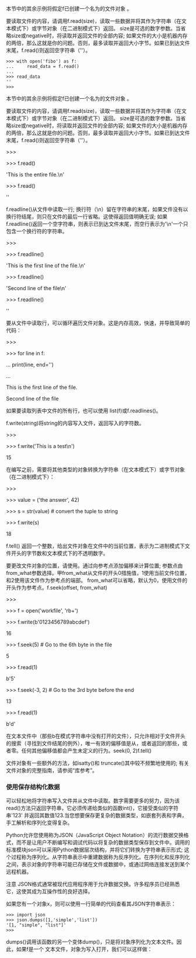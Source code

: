 本节中的其余示例将假定f已创建一个名为的文件对象 。

要读取文件的内容，请调用f.read\(size\)，读取一些数据并将其作为字符串（在文本模式下）或字节对象（在二进制模式下）返回。 size是可选的数字参数。当省略size或negative时，将读取并返回文件的全部内容; 如果文件的大小是机器内存的两倍，那么这就是你的问题。否则，最多读取并返回大小字节。如果已到达文件末尾，f.read\(\)则返回空字符串（''）。

```
>>> with open('fibo') as f:
...     read_data = f.read()
...
>>> read_data
''
>>>
```

本节中的其余示例将假定f已创建一个名为的文件对象 。

要读取文件的内容，请调用f.read\(size\)，读取一些数据并将其作为字符串（在文本模式下）或字节对象（在二进制模式下）返回。 size是可选的数字参数。当省略size或negative时，将读取并返回文件的全部内容; 如果文件的大小是机器内存的两倍，那么这就是你的问题。否则，最多读取并返回大小字节。如果已到达文件末尾，f.read\(\)则返回空字符串（''）。

&gt;&gt;&gt;

&gt;&gt;&gt; f.read\(\)

'This is the entire file.\n'

&gt;&gt;&gt; f.read\(\)

''

f.readline\(\)从文件中读取一行; 换行符（\n）留在字符串的末尾，如果文件没有以换行符结尾，则只在文件的最后一行省略。这使得返回值明确无误; 如果f.readline\(\)返回一个空字符串，则表示已到达文件末尾，而空行表示为'\n'一个只包含一个换行符的字符串。

&gt;&gt;&gt;

&gt;&gt;&gt; f.readline\(\)

'This is the first line of the file.\n'

&gt;&gt;&gt; f.readline\(\)

'Second line of the file\n'

&gt;&gt;&gt; f.readline\(\)

''

要从文件中读取行，可以循环遍历文件对象。这是内存高效，快速，并导致简单的代码：

&gt;&gt;&gt;

&gt;&gt;&gt; for line in f:

...     print\(line, end=''\)

...

This is the first line of the file.

Second line of the file

如果要读取列表中文件的所有行，也可以使用 list\(f\)或f.readlines\(\)。

f.write\(string\)将string的内容写入文件，返回写入的字符数。

&gt;&gt;&gt;

&gt;&gt;&gt; f.write\('This is a test\n'\)

15

在编写之前，需要将其他类型的对象转换为字符串（在文本模式下）或字节对象（在二进制模式下）：

&gt;&gt;&gt;

&gt;&gt;&gt; value = \('the answer', 42\)

&gt;&gt;&gt; s = str\(value\)  \# convert the tuple to string

&gt;&gt;&gt; f.write\(s\)

18

f.tell\(\) 返回一个整数，给出文件对象在文件中的当前位置，表示为二进制模式下文件开头的字节数和文本模式下的不透明数字。

要更改文件对象的位置，请使用。通过向参考点添加偏移来计算位置; 参数点由from\_what参数选择。甲from\_what从文件的开头0措施值，1使用当前文件位置，和2使用该文件作为参考点的端部。 from\_what可以省略，默认为0，使用文件的开头作为参考点。f.seek\(offset, from\_what\)

&gt;&gt;&gt;

&gt;&gt;&gt; f = open\('workfile', 'rb+'\)

&gt;&gt;&gt; f.write\(b'0123456789abcdef'\)

16

&gt;&gt;&gt; f.seek\(5\)      \# Go to the 6th byte in the file

5

&gt;&gt;&gt; f.read\(1\)

b'5'

&gt;&gt;&gt; f.seek\(-3, 2\)  \# Go to the 3rd byte before the end

13

&gt;&gt;&gt; f.read\(1\)

b'd'

在文本文件中（那些b在模式字符串中没有打开的文件），只允许相对于文件开头的搜索（寻找到文件结尾的例外），唯一有效的偏移值是从，或者返回的那些，或者零。任何其他偏移值都会产生未定义的行为。seek\(0, 2\)f.tell\(\)

文件对象有一些额外的方法，如isatty\(\)和 truncate\(\)其中较不频繁地使用的; 有关文件对象的完整指南，请参阅“库参考”。

### 使用保存结构化数据

可以轻松地将字符串写入文件并从文件中读取。数字需要更多的努力，因为该read\(\)方法只返回字符串，它必须传递给类似的函数int\(\)，它接受类似的字符串'123' 并返回其数值123.当您想要保存更复杂的数据类型，如嵌套列表和字典，手工解析和序列化变得复杂。

Python允许您使用称为JSON（JavaScript Object Notation）的流行数据交换格式，而不是让用户不断编写和调试代码以将复杂的数据类型保存到文件中。调用的标准模块json可以采用Python数据层次结构，并将它们转换为字符串表示形式; 这个过程称为序列化。从字符串表示中重建数据称为反序列化。在序列化和反序列化之间，表示对象的字符串可能已存储在文件或数据中，或通过网络连接发送到某个远程机器。

注意 JSON格式通常被现代应用程序用于允许数据交换。许多程序员已经熟悉它，这使其成为互操作性的良好选择。

如果您有一个对象x，则可以使用一行简单的代码查看其JSON字符串表示：

```
>>> import json
>>> json.dumps([1,'simple','list'])
'[1, "simple", "list"]'
>>>
```

dumps\(\)调用该函数的另一个变体dump\(\)，只是将对象序列化为文本文件。因此，如果f是一个 文本文件，对象为写入打开，我们可以这样做：




